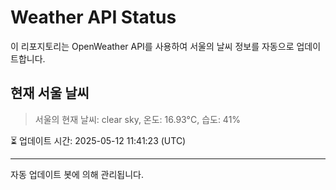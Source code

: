 
# Weather API Status

이 리포지토리는 OpenWeather API를 사용하여 서울의 날씨 정보를 자동으로 업데이트합니다.

## 현재 서울 날씨
> 서울의 현재 날씨: clear sky, 온도: 16.93°C, 습도: 41%

⏳ 업데이트 시간: 2025-05-12 11:41:23 (UTC)

---
자동 업데이트 봇에 의해 관리됩니다.
